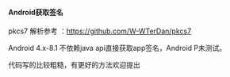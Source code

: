 #### Android获取签名

pkcs7 解析参考 ：https://github.com/W-WTerDan/pkcs7

Android 4.x-8.1 不依赖java api直接获取app签名，Android P未测试。

代码写的比较粗糙，有更好的方法欢迎提出